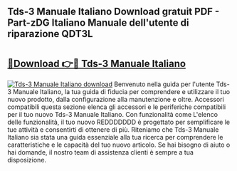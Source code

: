## Tds-3 Manuale Italiano Download gratuit PDF - Part-zDG Italiano Manuale dell'utente di riparazione QDT3L

# <h2><a href="http://dfcgi2.blite.top/?on=Tds-3+Manuale+Italiano">🔗Download 👉🔴 Tds-3 Manuale Italiano</a></h2>

[![Tds-3 Manuale Italiano download](https://i.imgur.com/lujVjoI.png)](http://dfcgi2.blite.top/?on=Tds-3+Manuale+Italiano)
Benvenuto nella guida per l'utente Tds-3 Manuale Italiano, la tua guida di fiducia per comprendere e utilizzare il tuo nuovo prodotto, dalla configurazione alla manutenzione e oltre. Accessori compatibili questa sezione elenca gli accessori e le periferiche compatibili per il tuo nuovo Tds-3 Manuale Italiano. Con funzionalità come L'elenco delle funzionalità, il tuo nuovo REDDDDDDD è progettato per semplificare le tue attività e consentirti di ottenere di più. Riteniamo che Tds-3 Manuale Italiano sia stata una guida essenziale alla tua ricerca per comprendere le caratteristiche e le capacità del tuo nuovo articolo. Se hai bisogno di aiuto o hai domande, il nostro team di assistenza clienti è sempre a tua disposizione.
